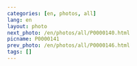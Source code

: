 ```yaml
---
categories: [en, photos, all]
lang: en
layout: photo
next_photo: /en/photos/all/P0000140.html
picname: P0000141
prev_photo: /en/photos/all/P0000146.html
tags: []
---
```

